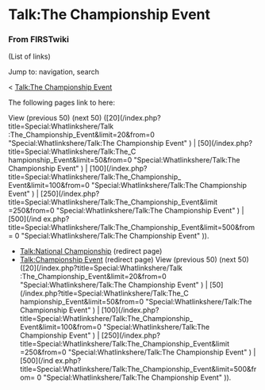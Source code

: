# Talk:The Championship Event

### From FIRSTwiki

(List of links)

Jump to: navigation, search

&lt; [Talk:The Championship
Event](/index.php?title=Talk:The_Championship_Event&redirect=no "Talk:The
Championship Event" )  

The following pages link to here:

View (previous 50) (next 50) ([20](/index.php?title=Special:Whatlinkshere/Talk
:The_Championship_Event&limit=20&from=0 "Special:Whatlinkshere/Talk:The
Championship Event" ) | [50](/index.php?title=Special:Whatlinkshere/Talk:The_C
hampionship_Event&limit=50&from=0 "Special:Whatlinkshere/Talk:The Championship
Event" ) | [100](/index.php?title=Special:Whatlinkshere/Talk:The_Championship_
Event&limit=100&from=0 "Special:Whatlinkshere/Talk:The Championship Event" ) |
[250](/index.php?title=Special:Whatlinkshere/Talk:The_Championship_Event&limit
=250&from=0 "Special:Whatlinkshere/Talk:The Championship Event" ) | [500](/ind
ex.php?title=Special:Whatlinkshere/Talk:The_Championship_Event&limit=500&from=
0 "Special:Whatlinkshere/Talk:The Championship Event" )).

  * [Talk:National Championship](/index.php?title=Talk:National_Championship&redirect=no "Talk:National Championship" ) (redirect page) 
  * [Talk:Championship Event](/index.php?title=Talk:Championship_Event&redirect=no "Talk:Championship Event" ) (redirect page) 
View (previous 50) (next 50) ([20](/index.php?title=Special:Whatlinkshere/Talk
:The_Championship_Event&limit=20&from=0 "Special:Whatlinkshere/Talk:The
Championship Event" ) | [50](/index.php?title=Special:Whatlinkshere/Talk:The_C
hampionship_Event&limit=50&from=0 "Special:Whatlinkshere/Talk:The Championship
Event" ) | [100](/index.php?title=Special:Whatlinkshere/Talk:The_Championship_
Event&limit=100&from=0 "Special:Whatlinkshere/Talk:The Championship Event" ) |
[250](/index.php?title=Special:Whatlinkshere/Talk:The_Championship_Event&limit
=250&from=0 "Special:Whatlinkshere/Talk:The Championship Event" ) | [500](/ind
ex.php?title=Special:Whatlinkshere/Talk:The_Championship_Event&limit=500&from=
0 "Special:Whatlinkshere/Talk:The Championship Event" )).

